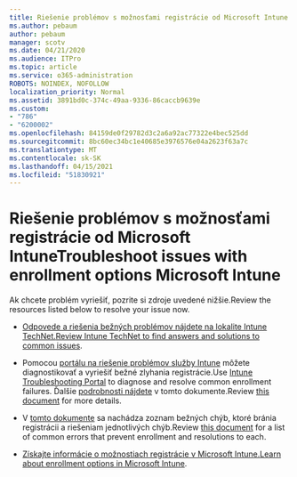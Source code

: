 ```yaml
---
title: Riešenie problémov s možnosťami registrácie od Microsoft Intune
ms.author: pebaum
author: pebaum
manager: scotv
ms.date: 04/21/2020
ms.audience: ITPro
ms.topic: article
ms.service: o365-administration
ROBOTS: NOINDEX, NOFOLLOW
localization_priority: Normal
ms.assetid: 3891bd0c-374c-49aa-9336-86caccb9639e
ms.custom:
- "786"
- "6200002"
ms.openlocfilehash: 84159de0f29782d3c2a6a92ac77322e4bec525dd
ms.sourcegitcommit: 8bc60ec34bc1e40685e3976576e04a2623f63a7c
ms.translationtype: MT
ms.contentlocale: sk-SK
ms.lasthandoff: 04/15/2021
ms.locfileid: "51830921"
---
```

# <a name="troubleshoot-issues-with-enrollment-options-microsoft-intune"></a><span data-ttu-id="68848-102">Riešenie problémov s možnosťami registrácie od Microsoft Intune</span><span class="sxs-lookup"><span data-stu-id="68848-102">Troubleshoot issues with enrollment options Microsoft Intune</span></span>

<span data-ttu-id="68848-103">Ak chcete problém vyriešiť, pozrite si zdroje uvedené nižšie.</span><span class="sxs-lookup"><span data-stu-id="68848-103">Review the resources listed below to resolve your issue now.</span></span>
  
- <span data-ttu-id="68848-104">[Odpovede a riešenia bežných problémov nájdete na lokalite Intune TechNet.](https://social.technet.microsoft.com/Forums/home?category=microsoftintune&amp;filter=alltypes&amp;sort=lastpostdesc)</span><span class="sxs-lookup"><span data-stu-id="68848-104">[Review Intune TechNet to find answers and solutions to common issues](https://social.technet.microsoft.com/Forums/home?category=microsoftintune&amp;filter=alltypes&amp;sort=lastpostdesc).</span></span>

- <span data-ttu-id="68848-105">Pomocou [portálu na riešenie problémov služby Intune](https://aka.ms/intunetroubleshooting) môžete diagnostikovať a vyriešiť bežné zlyhania registrácie.</span><span class="sxs-lookup"><span data-stu-id="68848-105">Use [Intune Troubleshooting Portal](https://aka.ms/intunetroubleshooting) to diagnose and resolve common enrollment failures.</span></span> <span data-ttu-id="68848-106">Ďalšie [podrobnosti nájdete](https://docs.microsoft.com/intune/help-desk-operators) v tomto dokumente.</span><span class="sxs-lookup"><span data-stu-id="68848-106">Review [this document](https://docs.microsoft.com/intune/help-desk-operators) for more details.</span></span>

- <span data-ttu-id="68848-107">V [tomto dokumente](https://docs.microsoft.com/troubleshoot/mem/intune/troubleshoot-device-enrollment-in-intune) sa nachádza zoznam bežných chýb, ktoré bránia registrácii a riešeniam jednotlivých chýb.</span><span class="sxs-lookup"><span data-stu-id="68848-107">Review [this document](https://docs.microsoft.com/troubleshoot/mem/intune/troubleshoot-device-enrollment-in-intune) for a list of common errors that prevent enrollment and resolutions to each.</span></span>

- <span data-ttu-id="68848-108">[Získajte informácie o možnostiach registrácie v Microsoft Intune.](https://docs.microsoft.com/intune/enrollment-options)</span><span class="sxs-lookup"><span data-stu-id="68848-108">[Learn about enrollment options in Microsoft Intune](https://docs.microsoft.com/intune/enrollment-options).</span></span>
